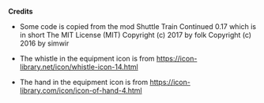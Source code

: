 **Credits**

* Some code is copied from the mod Shuttle Train Continued 0.17 which is in short
  The MIT License (MIT)
  Copyright (c) 2017 by folk
  Copyright (c) 2016 by simwir

* The whistle in the equipment icon is from
  https://icon-library.net/icon/whistle-icon-14.html

* The hand in the equipment icon is from
  https://icon-library.com/icon/icon-of-hand-4.html

